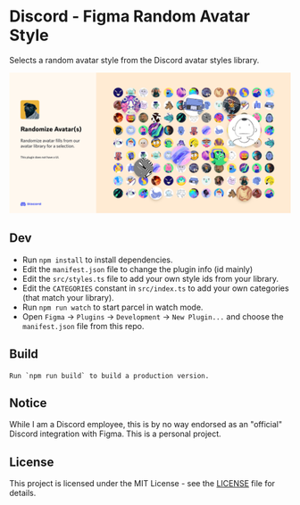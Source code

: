 # Discord - Figma Random Avatar Style

Selects a random avatar style from the Discord avatar styles library.

![banner](banner.png?raw=true)

## Dev

- Run `npm install` to install dependencies.
- Edit the `manifest.json` file to change the plugin info (id mainly)
- Edit the `src/styles.ts` file to add your own style ids from your library.
- Edit the `CATEGORIES` constant in `src/index.ts` to add your own categories (that match your library).
- Run `npm run watch` to start parcel in watch mode.
- Open `Figma` -> `Plugins` -> `Development` -> `New Plugin...` and choose the `manifest.json` file from this repo.

## Build

```
Run `npm run build` to build a production version.
```

## Notice

While I am a Discord employee, this is by no way endorsed as an "official" Discord integration with Figma. This is a personal project.

## License

This project is licensed under the MIT License - see the [LICENSE](LICENSE) file for details.
